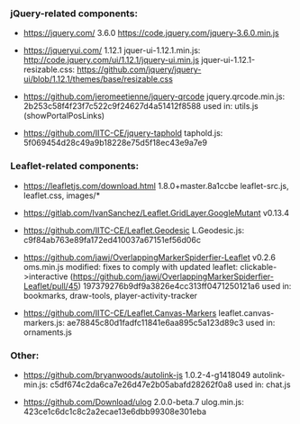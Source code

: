 ### jQuery-related components:

* https://jquery.com/
  3.6.0
  https://code.jquery.com/jquery-3.6.0.min.js

* https://jqueryui.com/
  1.12.1
  jquer-ui-1.12.1.min.js: http://code.jquery.com/ui/1.12.1/jquery-ui.min.js
  jquer-ui-1.12.1-resizable.css: https://github.com/jquery/jquery-ui/blob/1.12.1/themes/base/resizable.css


* https://github.com/jeromeetienne/jquery-qrcode
  jquery.qrcode.min.js: 2b253c58f4f23f7c522c9f24627d4a51412f8588
  used in: utils.js (showPortalPosLinks)

* https://github.com/IITC-CE/jquery-taphold
  taphold.js: 5f069454d28c49a9b18228e75d5f18ec43e9a7e9


### Leaflet-related components:

* https://leafletjs.com/download.html
  1.8.0+master.8a1ccbe
  leaflet-src.js, leaflet.css, images/*

* https://gitlab.com/IvanSanchez/Leaflet.GridLayer.GoogleMutant
  v0.13.4

* https://github.com/IITC-CE/Leaflet.Geodesic
  L.Geodesic.js: c9f84ab763e89fa172ed410037a67151ef56d06c

* https://github.com/jawj/OverlappingMarkerSpiderfier-Leaflet
  v0.2.6
  oms.min.js
  modified: fixes to comply with updated leaflet: clickable->interactive (https://github.com/jawj/OverlappingMarkerSpiderfier-Leaflet/pull/45)
  197379276b9df9a3826e4cc313ff0471250121a6
  used in: bookmarks, draw-tools, player-activity-tracker

* https://github.com/IITC-CE/Leaflet.Canvas-Markers
  leaflet.canvas-markers.js: ae78845c80d1fadfc11841e6aa895c5a123d89c3
  used in: ornaments.js


### Other:

* https://github.com/bryanwoods/autolink-js
  1.0.2-4-g1418049
  autolink-min.js: c5df674c2da6ca7e26d47e2b05abafd28262f0a8
  used in: chat.js

* https://github.com/Download/ulog
  2.0.0-beta.7
  ulog.min.js: 423ce1c6dc1c8c2a2ecae13e6dbb99308e301eba
